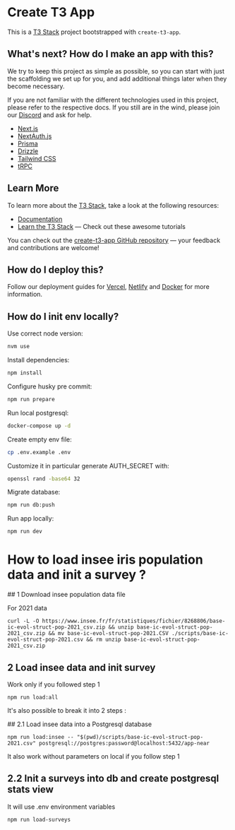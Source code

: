 # Create T3 App

This is a [T3 Stack](https://create.t3.gg/) project bootstrapped with `create-t3-app`.

## What's next? How do I make an app with this?

We try to keep this project as simple as possible, so you can start with just the scaffolding we set up for you, and add additional things later when they become necessary.

If you are not familiar with the different technologies used in this project, please refer to the respective docs. If you still are in the wind, please join our [Discord](https://t3.gg/discord) and ask for help.

- [Next.js](https://nextjs.org)
- [NextAuth.js](https://next-auth.js.org)
- [Prisma](https://prisma.io)
- [Drizzle](https://orm.drizzle.team)
- [Tailwind CSS](https://tailwindcss.com)
- [tRPC](https://trpc.io)

## Learn More

To learn more about the [T3 Stack](https://create.t3.gg/), take a look at the following resources:

- [Documentation](https://create.t3.gg/)
- [Learn the T3 Stack](https://create.t3.gg/en/faq#what-learning-resources-are-currently-available) — Check out these awesome tutorials

You can check out the [create-t3-app GitHub repository](https://github.com/t3-oss/create-t3-app) — your feedback and contributions are welcome!

## How do I deploy this?

Follow our deployment guides for [Vercel](https://create.t3.gg/en/deployment/vercel), [Netlify](https://create.t3.gg/en/deployment/netlify) and [Docker](https://create.t3.gg/en/deployment/docker) for more information.

## How do I init env locally?

Use correct node version:

```sh
nvm use
```

Install dependencies:

```sh
npm install
```

Configure husky pre commit:

```sh
npm run prepare
```

Run local postgresql:

```sh
docker-compose up -d
```

Create empty env file:

```sh
cp .env.example .env
```

Customize it in particular generate AUTH_SECRET with:

```sh
openssl rand -base64 32
```

Migrate database:

```sh
npm run db:push
```

Run app locally:

```sh
npm run dev
```


# How to load insee iris population data and init a survey ? 

## 1 Download insee population data file

For 2021 data
```
curl -L -O https://www.insee.fr/fr/statistiques/fichier/8268806/base-ic-evol-struct-pop-2021_csv.zip && unzip base-ic-evol-struct-pop-2021_csv.zip && mv base-ic-evol-struct-pop-2021.CSV ./scripts/base-ic-evol-struct-pop-2021.csv && rm unzip base-ic-evol-struct-pop-2021_csv.zip
```

## 2 Load insee data and init survey

Work only if you followed step 1

```
npm run load:all
```

It's also possible to break it into 2 steps : 

## 2.1 Load insee data into a Postgresql database

```
npm run load:insee -- "$(pwd)/scripts/base-ic-evol-struct-pop-2021.csv" postgresql://postgres:password@localhost:5432/app-near
```

It also work without parameters on local if you follow step 1

## 2.2 Init a surveys into db and create postgresql stats view

It will use .env environment variables
```
npm run load-surveys
```
